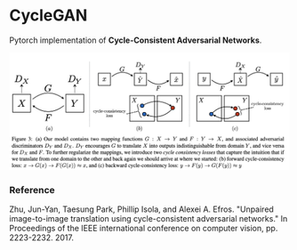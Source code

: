 # CycleGAN

Pytorch implementation of **Cycle-Consistent Adversarial Networks**.

![plot](CycleGAN/images/fig.png)


### Reference

Zhu, Jun-Yan, Taesung Park, Phillip Isola, and Alexei A. Efros. "Unpaired image-to-image translation using cycle-consistent adversarial networks." In Proceedings of the IEEE international conference on computer vision, pp. 2223-2232. 2017.
